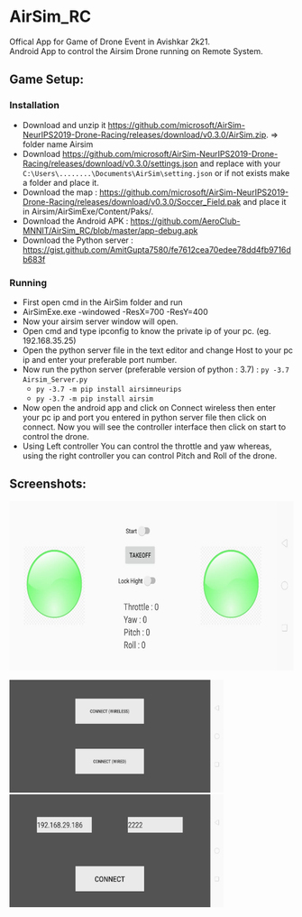 # AirSim_RC

Offical App for Game of Drone Event in Avishkar 2k21. <br>
Android App to control the Airsim Drone running on Remote System.

## Game Setup:
### Installation

- Download and unzip it https://github.com/microsoft/AirSim-NeurIPS2019-Drone-Racing/releases/download/v0.3.0/AirSim.zip. => folder name Airsim
- Download https://github.com/microsoft/AirSim-NeurIPS2019-Drone-Racing/releases/download/v0.3.0/settings.json and replace with your `C:\Users\........\Documents\AirSim\setting.json` or if not exists make a folder and place it.
- Download the map : https://github.com/microsoft/AirSim-NeurIPS2019-Drone-Racing/releases/download/v0.3.0/Soccer_Field.pak and place it in Airsim/AirSimExe/Content/Paks/.
- Download the Android APK : https://github.com/AeroClub-MNNIT/AirSim_RC/blob/master/app-debug.apk
- Download the Python server : https://gist.github.com/AmitGupta7580/fe7612cea70edee78dd4fb9716db683f

### Running

- First open cmd in the AirSim folder and run 
- AirSimExe.exe -windowed -ResX=700 -ResY=400 
- Now your airsim server window will open.
- Open cmd and type ipconfig to know the private ip of your pc. (eg. 192.168.35.25)
- Open the python server file in the text editor and change Host to your pc ip and enter your preferable port number.
- Now run the python server (preferable version of python : 3.7) : `py -3.7 Airsim_Server.py`
  - `py -3.7 -m pip install airsimneurips`
  - `py -3.7 -m pip install airsim`
- Now open the android app and click on Connect wireless then enter your pc ip and port you entered in python server file then click on connect. Now you will see the controller interface then click on start to control the drone.
- Using Left controller You can control the throttle and yaw whereas, using the right controller you can control Pitch and Roll of the drone.


## Screenshots: 
<p align="center">
  <img src="https://github.com/AeroClub-MNNIT/AirSim_RC/blob/master/img/rc_interface.jpeg" width=700 height=300>
</p>
<p align="left">
  <img src="https://github.com/AeroClub-MNNIT/AirSim_RC/blob/master/img/main.jpeg" width=380 height=200>
  <img src="https://github.com/AeroClub-MNNIT/AirSim_RC/blob/master/img/connnection.jpeg" width=380 height=200>
</p>
